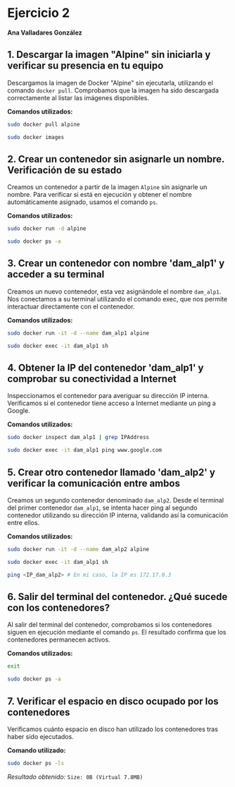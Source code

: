 # Ejercicio 2  
**Ana Valladares González**

## 1. Descargar la imagen "Alpine" sin iniciarla y verificar su presencia en tu equipo  
Descargamos la imagen de Docker "Alpine" sin ejecutarla, utilizando el comando `docker pull`. Comprobamos que la imagen ha sido descargada correctamente al listar las imágenes disponibles.

**Comandos utilizados:**  
```bash
sudo docker pull alpine
```
```bash
sudo docker images
```

## 2. Crear un contenedor sin asignarle un nombre. Verificación de su estado
Creamos un contenedor a partir de la imagen `Alpine` sin asignarle un nombre. Para verificar si está en ejecución y obtener el nombre automáticamente asignado, usamos el comando `ps`.

**Comandos utilizados:**
```bash
sudo docker run -d alpine
```
```bash
sudo docker ps -a
```

## 3. Crear un contenedor con nombre 'dam_alp1' y acceder a su terminal
Creamos un nuevo contenedor, esta vez asignándole el nombre `dam_alp1`. Nos conectamos a su terminal utilizando el comando exec, que nos permite interactuar directamente con el contenedor.

**Comandos utilizados:**
```bash
sudo docker run -it -d --name dam_alp1 alpine
```
```bash
sudo docker exec -it dam_alp1 sh
```

## 4. Obtener la IP del contenedor 'dam_alp1' y comprobar su conectividad a Internet
Inspeccionamos el contenedor para averiguar su dirección IP interna. Verificamos si el contenedor tiene acceso a Internet mediante un ping a Google.

**Comandos utilizados:**
```bash
sudo docker inspect dam_alp1 | grep IPAddress
```
```bash
sudo docker exec -it dam_alp1 ping www.google.com
```

## 5. Crear otro contenedor llamado 'dam_alp2' y verificar la comunicación entre ambos
Creamos un segundo contenedor denominado `dam_alp2`. Desde el terminal del primer contenedor `dam_alp1`, se intenta hacer ping al segundo contenedor utilizando su dirección IP interna, validando así la comunicación entre ellos.

**Comandos utilizados:**
```bash
sudo docker run -it -d --name dam_alp2 alpine
```
```bash
sudo docker exec -it dam_alp1 sh
```
```bash
ping <IP_dam_alp2> # En mi caso, la IP es 172.17.0.3
```

## 6. Salir del terminal del contenedor. ¿Qué sucede con los contenedores?
Al salir del terminal del contenedor, comprobamos si los contenedores siguen en ejecución mediante el comando `ps`. El resultado confirma que los contenedores permanecen activos.

**Comandos utilizados:**
```bash
exit
```
```bash
sudo docker ps -a
```

## 7. Verificar el espacio en disco ocupado por los contenedores
Verificamos cuánto espacio en disco han utilizado los contenedores tras haber sido ejecutados.

**Comando utilizado:**
```bash
sudo docker ps -ls
```
*Resultado obtenido:* `Size: 0B (Virtual 7.8MB)`